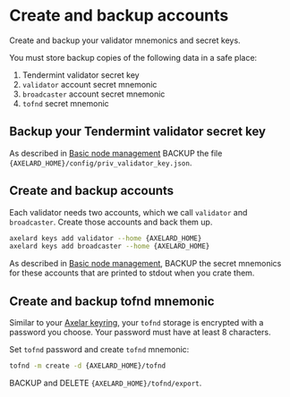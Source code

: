 # Create and backup accounts

Create and backup your validator mnemonics and secret keys.

You must store backup copies of the following data in a safe place:

1. Tendermint validator secret key
2. `validator` account secret mnemonic
3. `broadcaster` account secret mnemonic
4. `tofnd` secret mnemonic

## Backup your Tendermint validator secret key

As described in [Basic node management](../../node/basic) BACKUP the file `{AXELARD_HOME}/config/priv_validator_key.json`.

## Create and backup accounts

Each validator needs two accounts, which we call `validator` and `broadcaster`. Create those accounts and back them up.

```bash
axelard keys add validator --home {AXELARD_HOME}
axelard keys add broadcaster --home {AXELARD_HOME}
```

As described in [Basic node management](../../node/basic), BACKUP the secret mnemonics for these accounts that are printed to stdout when you crate them.

## Create and backup tofnd mnemonic

Similar to your [Axelar keyring](../../node/keyring), your `tofnd` storage is encrypted with a password you choose. Your password must have at least 8 characters.

Set `tofnd` password and create `tofnd` mnemonic:

```bash
tofnd -m create -d {AXELARD_HOME}/tofnd
```

BACKUP and DELETE `{AXELARD_HOME}/tofnd/export`.
